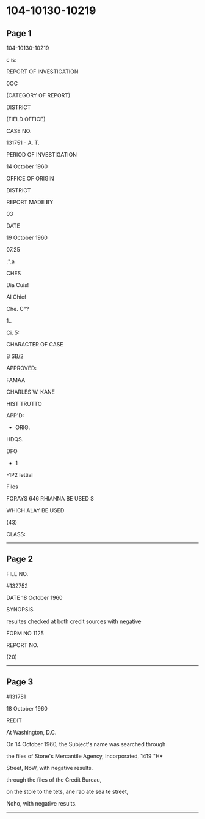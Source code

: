 # 104-10130-10219

## Page 1

104-10130-10219

c is:

REPORT OF INVESTIGATION

0OC

(CATEGORY OF REPORT)

DISTRICT

(FIELD OFFICE)

CASE NO.

131751 - A. T.

PERIOD OF INVESTIGATION

14 October 1960

OFFICE OF ORIGIN

DISTRICT

REPORT MADE BY

03

DATE

19 October 1960

07.25

:".a

CHES

Dia Cuis!

Al Chief

Che. C"?

1..

Ci. 5:

CHARACTER OF CASE

B SB/2

APPROVED:

FAMAA

CHARLES W. KANE

HIST TRUTTO

APP'D:

- ORIG.

HDQS.

DFO

- 1

-1P2 lettial

Files

FORAYS 646 RHIANNA BE USED S

WHICH ALAY BE USED

(43)

CLASS:

---

## Page 2

FILE NO.

#132752

DATE 18 October 1960

SYNOPSIS

resultes checked at both credit sources with negative

FORM NO 1125

REPORT NO.

(20)

---

## Page 3

#131751

18 October 1960

REDIT

At Washington, D.C.

On 14 October 1960, the Subject's name was searched through

the files of Stone's Mercantile Agency, Incorporated, 1419 "H*

Street, NoW, with negative results.

through the files of the Credit Bureau,

on the stole to the tets, ane rao ate sea te street,

Noho, with negative results.

---

